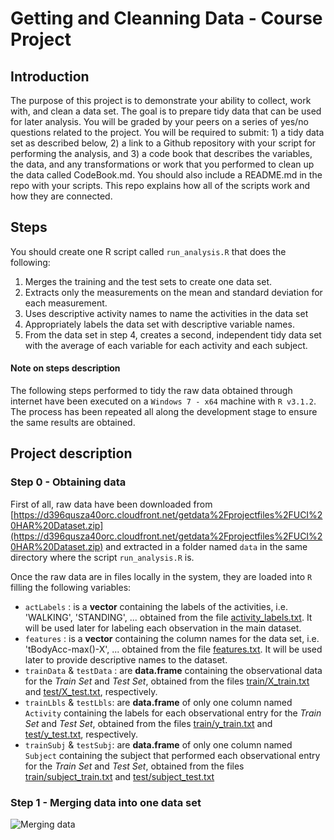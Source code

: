 # Getting and Cleanning Data - Course Project

## Introduction

The purpose of this project is to demonstrate your ability to collect, work with, and clean a data set. The goal is to prepare tidy data that can be used for later analysis. You will be graded by your peers on a series of yes/no questions related to the project. You will be required to submit: 1) a tidy data set as described below, 2) a link to a Github repository with your script for performing the analysis, and 3) a code book that describes the variables, the data, and any transformations or work that you performed to clean up the data called CodeBook.md. You should also include a README.md in the repo with your scripts. This repo explains how all of the scripts work and how they are connected.  

## Steps

You should create one R script called `run_analysis.R` that does the following: 

1. Merges the training and the test sets to create one data set.
2. Extracts only the measurements on the mean and standard deviation for each measurement. 
3. Uses descriptive activity names to name the activities in the data set
4. Appropriately labels the data set with descriptive variable names. 
5. From the data set in step 4, creates a second, independent tidy data set with the average of each variable for each activity and each subject.

#### Note on steps description

The following steps performed to tidy the raw data obtained through internet have been executed on a `Windows 7 - x64` machine with `R v3.1.2`. The process has been repeated all along the development stage to ensure the same results are obtained. 

## Project description

### Step 0 - Obtaining data

First of all, raw data have been downloaded from [https://d396qusza40orc.cloudfront.net/getdata%2Fprojectfiles%2FUCI%20HAR%20Dataset.zip](https://d396qusza40orc.cloudfront.net/getdata%2Fprojectfiles%2FUCI%20HAR%20Dataset.zip) and extracted in a folder named `data` in the same directory where the script `run_analysis.R` is. 

Once the raw data are in files locally in the system, they are loaded into `R` filling the following variables: 

* `actLabels` : is a **vector** containing the labels of the activities, i.e. 'WALKING', 'STANDING', ... obtained from the file [activity_labels.txt](https://github.com/davizuku/GettingCleaningDataProject/blob/master/data/UCI%20HAR%20Dataset/activity_labels.txt). It will be used later for labeling each observation in the main dataset.
* `features` : is a **vector** containing the column names for the data set, i.e. 'tBodyAcc-max()-X', ... obtained from the file [features.txt](https://github.com/davizuku/GettingCleaningDataProject/blob/master/data/UCI%20HAR%20Dataset/features.txt). It will be used later to provide descriptive names to the dataset. 
* `trainData` & `testData` : are **data.frame** containing the observational data for the *Train Set* and *Test Set*, obtained from the files [train/X_train.txt](https://github.com/davizuku/GettingCleaningDataProject/blob/master/data/UCI%20HAR%20Dataset/train/X_train.txt) and [test/X_test.txt](https://github.com/davizuku/GettingCleaningDataProject/blob/master/data/UCI%20HAR%20Dataset/test/X_test.txt), respectively.
* `trainLbls` & `testLbls`: are **data.frame** of only one column named `Activity` containing the labels for each observational entry for the *Train Set* and *Test Set*, obtained from the files [train/y_train.txt](https://github.com/davizuku/GettingCleaningDataProject/blob/master/data/UCI%20HAR%20Dataset/train/y_train.txt) and [test/y_test.txt](https://github.com/davizuku/GettingCleaningDataProject/blob/master/data/UCI%20HAR%20Dataset/test/y_test.txt), respectively.
* `trainSubj` & `testSubj`: are **data.frame** of only one column named `Subject` containing the subject that performed each observational entry for the *Train Set* and *Test Set*, obtained from the files [train/subject_train.txt](https://github.com/davizuku/GettingCleaningDataProject/blob/master/data/UCI%20HAR%20Dataset/train/subject_train.txt) and [test/subject_test.txt](https://github.com/davizuku/GettingCleaningDataProject/blob/master/data/UCI%20HAR%20Dataset/test/subject_test.txt)

### Step 1 - Merging data into one data set

![Merging data](https://coursera-forum-screenshots.s3.amazonaws.com/ab/a2776024af11e4a69d5576f8bc8459/Slide2.png)
